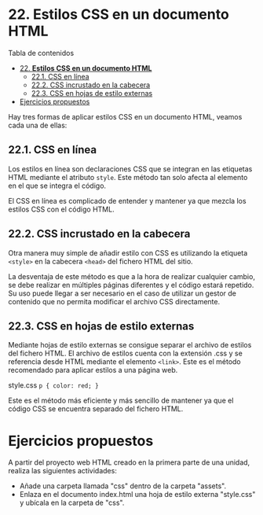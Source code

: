 # 22. **Estilos CSS en un documento HTML**

Tabla de contenidos

- [22. **Estilos CSS en un documento HTML**](#22-estilos-css-en-un-documento-html)
  - [22.1. CSS en línea](#221-css-en-línea)
  - [22.2. CSS incrustado en la cabecera](#222-css-incrustado-en-la-cabecera)
  - [22.3. CSS en hojas de estilo externas](#223-css-en-hojas-de-estilo-externas)
- [Ejercicios propuestos](#ejercicios-propuestos)

Hay tres formas de aplicar estilos CSS en un documento HTML, veamos cada una de ellas:

## 22.1. CSS en línea

Los estilos en línea son declaraciones CSS que se integran en las etiquetas HTML mediante el atributo `style`. Este método tan solo afecta al elemento en el que se integra el código.

El CSS en línea es complicado de entender y mantener ya que mezcla los estilos CSS con el código HTML.

## 22.2. CSS incrustado en la cabecera

Otra manera muy simple de añadir estilo con CSS es utilizando la etiqueta `<style>` en la cabecera `<head>` del fichero HTML del sitio.

La desventaja de este método es que a la hora de realizar cualquier cambio, se debe realizar en múltiples páginas diferentes y el código estará repetido. Su uso puede llegar a ser necesario en el caso de utilizar un gestor de contenido que no permita modificar el archivo CSS directamente.

## 22.3. CSS en hojas de estilo externas

Mediante hojas de estilo externas se consigue separar el archivo de estilos del fichero HTML. El archivo de estilos cuenta con la extensión .css y se referencia desde HTML mediante el elemento `<link>`. Este es el método recomendado para aplicar estilos a una página web.

style.css
`p { color: red; }`

Este es el método más eficiente y más sencillo de mantener ya que el código CSS se encuentra separado del fichero HTML.

# Ejercicios propuestos

A partir del proyecto web HTML creado en la primera parte de una unidad, realiza las siguientes actividades:

-   Añade una carpeta llamada "css" dentro de la carpeta "assets".
-   Enlaza en el documento index.html una hoja de estilo externa "style.css" y ubícala en la carpeta de "css".